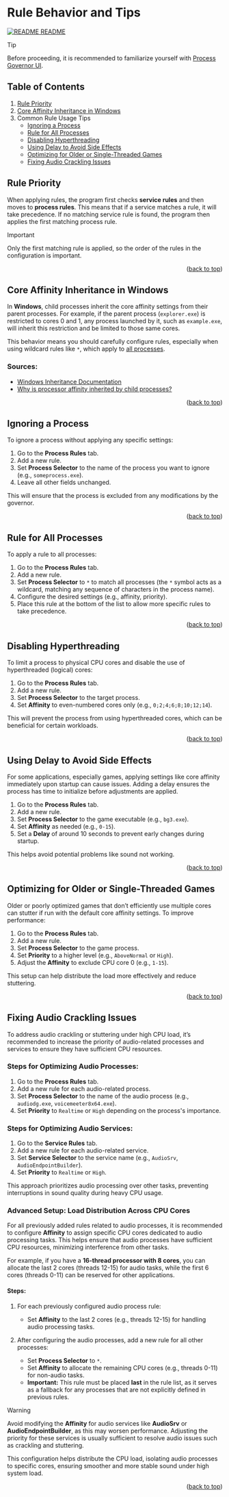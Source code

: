 <a id="document-top"></a>

# Rule Behavior and Tips

[![README](icons/readme.png) README](README.md#documentation)

> [!TIP]  
> Before proceeding, it is recommended to familiarize yourself with [Process Governor UI](ui_process_governor.md).

## Table of Contents

1. [Rule Priority](#rule-priority)
2. [Core Affinity Inheritance in Windows](#core-affinity-inheritance-in-windows)
3. Common Rule Usage Tips
    - [Ignoring a Process](#ignoring-a-process)
    - [Rule for All Processes](#rule-for-all-processes)
    - [Disabling Hyperthreading](#disabling-hyperthreading)
    - [Using Delay to Avoid Side Effects](#using-delay-to-avoid-side-effects)
    - [Optimizing for Older or Single-Threaded Games](#optimizing-for-older-or-single-threaded-games)
    - [Fixing Audio Crackling Issues](#fixing-audio-crackling-issues)

## Rule Priority

When applying rules, the program first checks **service rules** and then moves to **process rules**. This means that if
a service matches a rule, it will take precedence. If no matching service rule is found, the program then applies the
first matching process rule.

> [!IMPORTANT]  
> Only the first matching rule is applied, so the order of the rules in the configuration is important.

<p align="right">(<a href="#document-top">back to top</a>)</p>

## Core Affinity Inheritance in Windows

In **Windows**, child processes inherit the core affinity settings from their parent processes. For example, if the
parent process (`explorer.exe`) is restricted to cores 0 and 1, any process launched by it, such as `example.exe`, will
inherit this restriction and be limited to those same cores.

This behavior means you should carefully configure rules, especially when using wildcard rules like `*`, which apply to
[all processes](#rule-for-all-processes).

### Sources:

- [Windows Inheritance Documentation](https://learn.microsoft.com/en-us/windows/win32/procthread/inheritance)
- [Why is processor affinity inherited by child processes?](https://devblogs.microsoft.com/oldnewthing/20050817-10/?p=34553)

<p align="right">(<a href="#document-top">back to top</a>)</p>

## Ignoring a Process

To ignore a process without applying any specific settings:

1. Go to the **Process Rules** tab.
2. Add a new rule.
3. Set **Process Selector** to the name of the process you want to ignore (e.g., `someprocess.exe`).
4. Leave all other fields unchanged.

This will ensure that the process is excluded from any modifications by the governor.

<p align="right">(<a href="#document-top">back to top</a>)</p>

## Rule for All Processes

To apply a rule to all processes:

1. Go to the **Process Rules** tab.
2. Add a new rule.
3. Set **Process Selector** to `*` to match all processes (the `*` symbol acts as a wildcard, matching any sequence of characters in the process name).
4. Configure the desired settings (e.g., affinity, priority).
5. Place this rule at the bottom of the list to allow more specific rules to take precedence.

<p align="right">(<a href="#document-top">back to top</a>)</p>

## Disabling Hyperthreading

To limit a process to physical CPU cores and disable the use of hyperthreaded (logical) cores:

1. Go to the **Process Rules** tab.
2. Add a new rule.
3. Set **Process Selector** to the target process.
4. Set **Affinity** to even-numbered cores only (e.g., `0;2;4;6;8;10;12;14`).

This will prevent the process from using hyperthreaded cores, which can be beneficial for certain workloads.

<p align="right">(<a href="#document-top">back to top</a>)</p>

## Using Delay to Avoid Side Effects

For some applications, especially games, applying settings like core affinity immediately upon startup can cause issues.
Adding a delay ensures the process has time to initialize before adjustments are applied.

1. Go to the **Process Rules** tab.
2. Add a new rule.
3. Set **Process Selector** to the game executable (e.g., `bg3.exe`).
4. Set **Affinity** as needed (e.g., `0-15`).
5. Set a **Delay** of around 10 seconds to prevent early changes during startup.

This helps avoid potential problems like sound not working.

<p align="right">(<a href="#document-top">back to top</a>)</p>

## Optimizing for Older or Single-Threaded Games

Older or poorly optimized games that don’t efficiently use multiple cores can stutter if run with the default core
affinity settings. To improve performance:

1. Go to the **Process Rules** tab.
2. Add a new rule.
3. Set **Process Selector** to the game process.
4. Set **Priority** to a higher level (e.g., `AboveNormal` or `High`).
5. Adjust the **Affinity** to exclude CPU core 0 (e.g., `1-15`).

This setup can help distribute the load more effectively and reduce stuttering.

<p align="right">(<a href="#document-top">back to top</a>)</p>

## Fixing Audio Crackling Issues

To address audio crackling or stuttering under high CPU load, it’s recommended to increase the priority of audio-related
processes and services to ensure they have sufficient CPU resources.

### Steps for Optimizing Audio Processes:

1. Go to the **Process Rules** tab.
2. Add a new rule for each audio-related process.
3. Set **Process Selector** to the name of the audio process (e.g., `audiodg.exe`, `voicemeeter8x64.exe`).
4. Set **Priority** to `Realtime` or `High` depending on the process's importance.

### Steps for Optimizing Audio Services:

1. Go to the **Service Rules** tab.
2. Add a new rule for each audio-related service.
3. Set **Service Selector** to the service name (e.g., `AudioSrv`, `AudioEndpointBuilder`).
4. Set **Priority** to `Realtime` or `High`.

This approach prioritizes audio processing over other tasks, preventing interruptions in sound quality during heavy CPU
usage.

### Advanced Setup: Load Distribution Across CPU Cores

For all previously added rules related to audio processes, it is recommended to configure **Affinity** to assign
specific CPU cores dedicated to audio processing tasks. This helps ensure that audio processes have sufficient CPU
resources, minimizing interference from other tasks.

For example, if you have a **16-thread processor with 8 cores**, you can allocate the last 2 cores (threads 12-15) for
audio tasks, while the first 6 cores (threads 0-11) can be reserved for other applications.

#### Steps:

1. For each previously configured audio process rule:
    - Set **Affinity** to the last 2 cores (e.g., threads 12-15) for handling audio processing tasks.

2. After configuring the audio processes, add a new rule for all other processes:
    - Set **Process Selector** to `*`.
    - Set **Affinity** to allocate the remaining CPU cores (e.g., threads 0-11) for non-audio tasks.
    - **Important:** This rule must be placed **last** in the rule list, as it serves as a fallback for any processes
      that are not explicitly defined in previous rules.

> [!WARNING]  
> Avoid modifying the **Affinity** for audio services like **AudioSrv** or **AudioEndpointBuilder**, as this
> may worsen performance. Adjusting the priority for these services is usually sufficient to resolve audio issues such
> as crackling and stuttering.

This configuration helps distribute the CPU load, isolating audio processes to specific cores, ensuring smoother and
more stable sound under high system load.

<p align="right">(<a href="#document-top">back to top</a>)</p>
